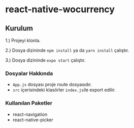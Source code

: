 # react-native-wocurrency
## Kurulum

1.) Projeyi klonla.

2.) Dosya dizininde `npm install` ya da `yarn install` çalıştır.

3.) Dosya dizininde `expo start` çalıştır.

### Dosyalar Hakkında

- `App.js` dosyası proje route dosyasıdır.
- `src` içerisindeki klasörler `index.js`ile export edilir.

### Kullanılan Paketler

- react-navigation
- react-native-picker
